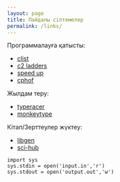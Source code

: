 ```yaml
---
layout: page
title: Пайдалы сілтемелер
permalink: /links/
---
```


Программалауға қатысты:
- [clist](https://clist.by/coder/Uzdik/)
- [c2 ladders](https://c2-ladders-juol.onrender.com/)
- [speed up](https://flykiller.github.io/performance%20tricks)
- [cphof](https://cphof.org/profile/topcoder:nazarbek)

Жылдам теру:
- [typeracer](https://play.typeracer.com)
- [monkeytype](https://monkeytype.com)

Кітап/Зерттеулер жүктеу:
- [libgen](https://libgen.rs/search.php?req=%D0%91%D0%BE%D0%B3%D0%B0%D1%82%D1%8B%D0%B9+%D0%BF%D0%B0%D0%BF%D0%B0%2C+%D0%B1%D0%B5%D0%B4%D0%BD%D1%8B%D0%B9+%D0%BF%D0%B0%D0%BF%D0%B0&lg_topic=libgen&open=0&view=simple&res=25&phrase=1&column=def)
- [sci-hub](https://sci-hub.st/10.1016/j.patrec.2011.11.004)

```
import sys
sys.stdin = open('input.in','r')
sys.stdout = open('output.out','w')
```
